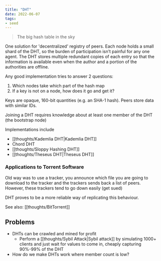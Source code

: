 ```yaml
---
title: "DHT"
date: 2022-06-07
tags:
- seed
---
```


> The big hash table in the sky

One solution for 'decentralized' registry of peers. Each node holds a small shard of the DHT, so the burden of participation isn’t painful for any one agent. The DHT stores multiple redundant copies of each entry so that the information is available even when the author and a portion of the authorities are offline.

Any good implementation tries to answer 2 questions:
1. Which nodes take which part of the hash map
2. If a key is not on a node, how does it go and get it?

Keys are opaque, 160-bit quantities (e.g. an SHA-1 hash). Peers store data with similar IDs.

Joining a DHT requires knowledge about at least one member of the DHT (the bootstrap node)

Implementations include 
- [[thoughts/Kademlia DHT|Kademlia DHT]] 
- Chord DHT
- [[thoughts/Sloppy Hashing DHT]]
- [[thoughts/Theseus DHT|Theseus DHT]]

### Applications to Torrent Software
Old way was to use a tracker, you announce which file you are going to download to the tracker and the trackers sends back a list of peers. However, these trackers tend to go down easily (get sued)

DHT proves to be a more reliable way of replicating this behaviour.

See also: [[thoughts/BitTorrent]]

## Problems
- DHTs can be crawled and mined for profit
	- Perform a [[thoughts/Sybil Attack|Sybil attack]] by simulating 1000+ clients and just wait for values to come in, cheaply capturing 90%-99% of the DHT
- How do we make DHTs work where member count is low?